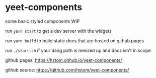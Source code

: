# yeet-components
some basic styled components WIP

run `yarn start` to get a dev server with the widgets

run `yarn build` to build static docs that are hosted on github pages

run `./start.sh` if your dang path is messed up and docz isn't in scope

github pages: https://hstom.github.io/yeet-components/

github source: https://github.com/hstom/yeet-components/
